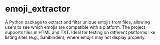 # emoji_extractor
A Python package to extract and filter unique emojis from files, allowing users to see which emojis are compatible with a platform. The project supports files in HTML and TXT. Ideal for testing on different platforms like listing sites (e.g., Sahibinden), where emojis may not display properly.
